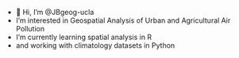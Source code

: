 - 👋 Hi, I’m @JBgeog-ucla
-  I’m interested in Geospatial Analysis of Urban and Agricultural Air Pollution
-  I’m currently learning spatial analysis in R 
-  and working with climatology datasets in Python

<!---
JBgeog-ucla/JBgeog-ucla is a ✨ special ✨ repository because its `README.md` (this file) appears on your GitHub profile.
You can click the Preview link to take a look at your changes.
--->
